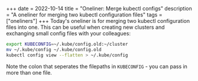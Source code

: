 +++
date = 2022-10-14
title = "Oneliner: Merge kubectl configs"
description = "A oneliner for merging two kubectl configuration files"
tags = ["oneliners"]
+++
Today's oneliner is for merging two kubectl configuration files into one.
This can be useful when creating new clusters and exchanging small config files with your colleagues:

```bash
export KUBECONFIG=~/.kube/config.old:~/cluster
mv ~/.kube/config ~/.kube/config.old
kubectl config view --flatten > ~/.kube/config
```

Note the colon that seperates the filepaths in `KUBECONFIG` - you can pass in more than one file.
